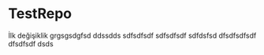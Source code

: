 # TestRepo
İlk değişiklik
grgsgsdgfsd
ddssdds
sdfsdfsdf
sdfsdfsdf
sdfdsfsd
dfsdfsdfsdf
dfsdfsdf
dsds